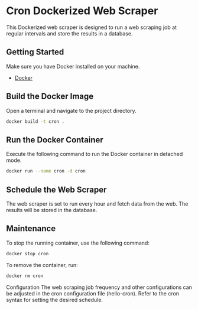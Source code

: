# Cron Dockerized Web Scraper

This Dockerized web scraper is designed to run a web scraping job at regular intervals and store the results in a database.

## Getting Started

Make sure you have Docker installed on your machine.

- [Docker](https://docs.docker.com/get-docker/)

## Build the Docker Image

Open a terminal and navigate to the project directory.

```bash
docker build -t cron .
```
## Run the Docker Container

Execute the following command to run the Docker container in detached mode.
```bash
docker run --name cron -d cron
```
## Schedule the Web Scraper
The web scraper is set to run every hour and fetch data from the web. The results will be stored in the database.

## Maintenance
To stop the running container, use the following command:

```bash
docker stop cron
```

To remove the container, run:

```bash
docker rm cron
```

Configuration
The web scraping job frequency and other configurations can be adjusted in the cron configuration file (hello-cron). Refer to the cron syntax for setting the desired schedule.
